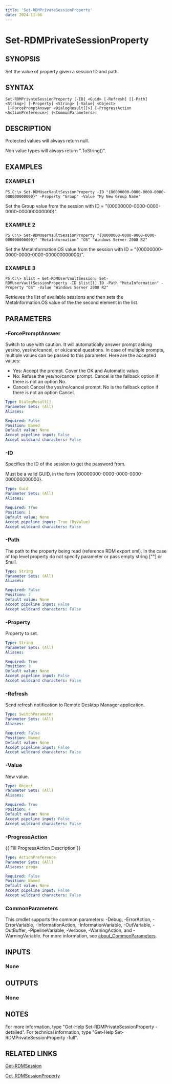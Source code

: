 ```yaml
---
title: 'Set-RDMPrivateSessionProperty'
date: 2024-11-06
---
```



# Set-RDMPrivateSessionProperty

## SYNOPSIS
Set the value of property given a session ID and path.

## SYNTAX

```
Set-RDMPrivateSessionProperty [-ID] <Guid> [-Refresh] [[-Path] <String>] [-Property] <String> [-Value] <Object>
 [-ForcePromptAnswer <DialogResult[]>] [-ProgressAction <ActionPreference>] [<CommonParameters>]
```

## DESCRIPTION
Protected values will always return null.

Non value types will always return ".ToString()".

## EXAMPLES

### EXAMPLE 1
```
PS C:\> Set-RDMUserVaultSessionProperty -ID "{00000000-0000-0000-0000-000000000000}" -Property "Group" -Value "My New Group Name"
```

Set the Group value from the session with ID = "{00000000-0000-0000-0000-000000000000}".

### EXAMPLE 2
```
PS C:\> Set-RDMUserVaultSessionProperty "{00000000-0000-0000-0000-000000000000}" "MetaInformation" "OS" "Windows Server 2008 R2"
```

Set the MetaInformation.OS value from the session with ID = "{00000000-0000-0000-0000-000000000000}".

### EXAMPLE 3
```
PS C:\> $list = Get-RDMUserVaultSession; Set-RDMUserVaultSessionProperty -ID $list[1].ID -Path "MetaInformation" -Property "OS" -Value "Windows Server 2008 R2"
```

Retrieves the list of available sessions and then sets the MetaInformation.OS value of the the second element in the list.

## PARAMETERS

### -ForcePromptAnswer
Switch to use with caution.
It will automatically answer prompt asking yes/no, yes/no/cancel, or ok/cancel questions.
In case of multiple prompts, multiple values can be passed to this parameter.
Here are the accepted values:
- Yes: Accept the prompt.
Cover the OK and Automatic value.
- No: Refuse the yes/no/cancel prompt.
Cancel is the fallback option if there is not an option No.
- Cancel: Cancel the yes/no/cancel prompt.
No is the fallback option if there is not an option Cancel.

```yaml
Type: DialogResult[]
Parameter Sets: (All)
Aliases:

Required: False
Position: Named
Default value: None
Accept pipeline input: False
Accept wildcard characters: False
```

### -ID
Specifies the ID of the session to get the password from.

Must be a valid GUID, in the form {00000000-0000-0000-0000-000000000000}.

```yaml
Type: Guid
Parameter Sets: (All)
Aliases:

Required: True
Position: 1
Default value: None
Accept pipeline input: True (ByValue)
Accept wildcard characters: False
```

### -Path
The path to the property being read (reference RDM export xml).
In the case of top level property do not specify parameter or pass empty string \[""\] or $null.

```yaml
Type: String
Parameter Sets: (All)
Aliases:

Required: False
Position: 2
Default value: None
Accept pipeline input: False
Accept wildcard characters: False
```

### -Property
Property to set.

```yaml
Type: String
Parameter Sets: (All)
Aliases:

Required: True
Position: 3
Default value: None
Accept pipeline input: False
Accept wildcard characters: False
```

### -Refresh
Send refresh notification to Remote Desktop Manager application.

```yaml
Type: SwitchParameter
Parameter Sets: (All)
Aliases:

Required: False
Position: Named
Default value: None
Accept pipeline input: False
Accept wildcard characters: False
```

### -Value
New value.

```yaml
Type: Object
Parameter Sets: (All)
Aliases:

Required: True
Position: 4
Default value: None
Accept pipeline input: False
Accept wildcard characters: False
```

### -ProgressAction
{{ Fill ProgressAction Description }}

```yaml
Type: ActionPreference
Parameter Sets: (All)
Aliases: proga

Required: False
Position: Named
Default value: None
Accept pipeline input: False
Accept wildcard characters: False
```

### CommonParameters
This cmdlet supports the common parameters: -Debug, -ErrorAction, -ErrorVariable, -InformationAction, -InformationVariable, -OutVariable, -OutBuffer, -PipelineVariable, -Verbose, -WarningAction, and -WarningVariable. For more information, see [about_CommonParameters](http://go.microsoft.com/fwlink/?LinkID=113216).

## INPUTS

### None
## OUTPUTS

### None
## NOTES
For more information, type "Get-Help Set-RDMPrivateSessionProperty -detailed".
For technical information, type "Get-Help Set-RDMPrivateSessionProperty -full".

## RELATED LINKS

[Get-RDMSession](http://127.0.0.1:1111/docs/Get-RDMSession/)

[Get-RDMSessionProperty](http://127.0.0.1:1111/docs/Get-RDMSessionProperty/)

